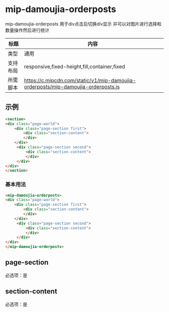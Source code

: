 # mip-damoujia-orderposts

mip-damoujia-orderposts 用于div点击后切换div显示 并可以对图片进行选择和数量操作然后进行统计

标题|内容
----|----
类型|通用
支持布局|responsive,fixed-height,fill,container,fixed
所需脚本|https://c.mipcdn.com/static/v1/mip-damoujia-orderposts/mip-damoujia-orderposts.js

## 示例
```html
<section>
<div class="page-world">
    <div class="page-section first">
        <div class="section-content">
        </div>
    </div>
     <div class="page-section second">
         <div class="section-content">
         </div>
     </div>
</div>
</section>
```

### 基本用法
```html
<mip-damoujia-orderposts>
<div class="page-world">
    <div class="page-section first">
        <div class="section-content">
        </div>
    </div>
     <div class="page-section second">
         <div class="section-content">
         </div>
     </div>
</div>
</mip-damoujia-orderposts>
```

## page-section
必选项：是

## section-content
必选项：是
